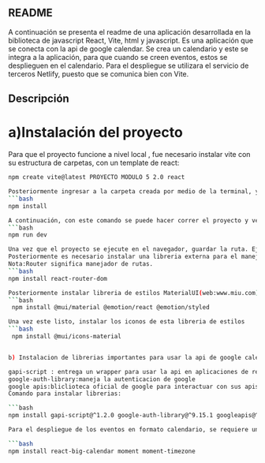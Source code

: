 ## README

A continuación se presenta el readme de una aplicación desarrollada en la biblioteca de javascript React, Vite, html y javascript.
Es una aplicación que se conecta con la api de google calendar. Se crea un calendario y este se integra a la aplicación, para que cuando se creen eventos, estos se desplieguen en el calendario.
Para el despliegue se utilizara el servicio de terceros Netlify, puesto que se comunica bien con Vite.

## Descripción

# a)Instalación del proyecto

Para que el proyecto funcione a nivel local , fue necesario instalar vite con su estructura de carpetas, con un template de react:
```bash
npm create vite@latest PROYECTO MODULO 5 2.0 react

Posteriormente ingresar a la carpeta creada por medio de la terminal, y ejecutar el siguiente comando para instalar las dependencias de node.js , por ejemplo la carpeta node_modules.
```bash
npm install

A continuación, con este comando se puede hacer correr el proyecto y verlo en el navegador.
```bash
npm run dev

Una vez que el proyecto se ejecute en el navegador, guardar la ruta. Ej.: http:localhost:5173 . Ests dirección guardarla por que servira para configurar la api de google calendar.
Posteriormente es necesario instalar una libreria externa para el manejo de rutas llamado react router DOM.
Nota:Router significa manejador de rutas.
```bash
npm install react-router-dom

Posteriormente instalar libreria de estilos MaterialUI(web:www.miu.com), para crear una barra de navegación responsive.
```bash
 npm install @mui/material @emotion/react @emotion/styled

Una vez este listo, instalar los iconos de esta libreria de estilos
```bash
 npm install @mui/icons-material


b) Instalacion de librerias importantes para usar la api de google calendar:

gapi-script : entrega un wrapper para usar la api en aplicaciones de react
google-auth-library:maneja la autenticacion de google
google apis:bliclioteca oficial de google para interactuar con sus apis
Comando para instalar librerias:

```bash
npm install gapi-script@^1.2.0 google-auth-library@^9.15.1 googleapis@^148.0.0

Para el despliegue de los eventos en formato calendario, se requiere una biblioteca de calendario denominada "react-big-calendar". El comando de instalacion es el siguiente:

```bash
npm install react-big-calendar moment moment-timezone


